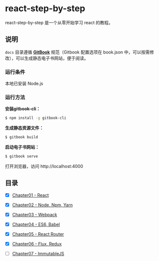 # react-step-by-step

react-step-by-step 是一个从零开始学习 react 的教程。

## 说明

`docs` 目录遵循 [**GitBook**](https://github.com/GitbookIO/gitbook) 规范（Gitbook 配置选项在 book.json 中，可以按需修改），可以生成静态电子书网站，便于阅读。

### 运行条件

本地已安装 Node.js

### 运行方法

**安装gitbook-cli：**

```sh
$ npm install -g gitbook-cli
```

**生成静态资源文件：**

```sh
$ gitbook build
```

**启动电子书网站：**

```sh
$ gitbook serve
```

打开浏览器，访问 http://localhost:4000

## 目录

- [x] [Chapter01 - React](https://github.com/dunwu/react-step-by-step/tree/master/docs/chapter01)

- [x] [Chapter02 - Node, Npm, Yarn](https://github.com/dunwu/react-step-by-step/tree/master/docs/chapter02)

- [x] [Chapter03 - Webpack](https://github.com/dunwu/react-step-by-step/tree/master/docs/chapter03)

- [x] [Chapter04 - ES6, Babel](https://github.com/dunwu/react-step-by-step/tree/master/docs/chapter02)

- [x] [Chapter05 - React Router]()

- [x] [Chapter06 - Flux, Redux](https://github.com/dunwu/react-step-by-step/tree/master/docs/chapter06)

- [ ] [Chapter07 - ImmutableJS]()


